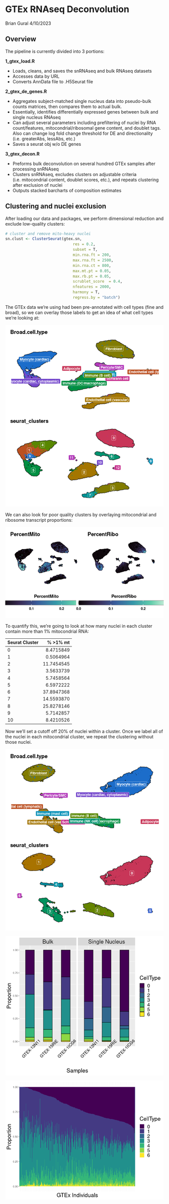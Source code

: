 GTEx RNAseq Deconvolution
================
Brian Gural
4/10/2023

## Overview

The pipeline is currently divided into 3 portions:

**1_gtex_load.R**  
- Loads, cleans, and saves the snRNAseq and bulk RNAseq datasets  
- Accesses data by URL  
- Converts AnnData file to .H5Seurat file  

**2_gtex_de_genes.R**  
- Aggregates subject-matched single nucleus data into pseudo-bulk counts
matrices, then compares them to actual bulk.  
- Essentially, identifies differentially expressed genes between bulk
and single nucleus RNAseq  
- Can adjust several parameters including prefiltering of nuclei by RNA
count/features, mitocondrial/ribosomal gene content, and doublet tags.
Also can change log fold change threshold for DE and directionality
(i.e. greaterAbs, lessAbs, etc.)  
- Saves a seurat obj w/o DE genes

**3_gtex_decon.R**  
- Preforms bulk deconvolution on several hundred GTEx samples after
processing snRNAseq  
- Clusters snRNAseq, excludes clusters on adjustable criteria
(i.e. mitocondrial content, doublet scores, etc.), and repeats
clustering after exclusion of nuclei  
- Outputs stacked barcharts of composition estimates  

## Clustering and nuclei exclusion 

After loading our data and packages, we perform dimensional reduction
and exclude low-quality clusters:

``` r
# cluster and remove mito-heavy nuclei
sn.clust <- ClusterSeurat(gtex.sn, 
                              res = 0.2,
                              subset = T,
                              min.rna.ft = 200,
                              max.rna.ft = 2500,
                              min.rna.ct = 800,
                              max.mt.pt = 0.05,
                              max.rb.pt = 0.05,
                              scrublet_score  = 0.4,
                              nfeatures = 2000,
                              harmony = T,
                              regress.by = "batch")
```

The GTEx data we’re using had been pre-annotated with cell types (fine
and broad), so we can overlay those labels to get an idea of what cell
types we’re looking at:

![](test_files/figure-gfm/cluster1.dim-1.png)<!-- -->

We can also look for poor quality clusters by overlaying mitocondrial
and ribosome transcript proportions:

![](test_files/figure-gfm/cluster1.feat%20-1.png)<!-- -->

To quantify this, we’re going to look at how many nuclei in each cluster
contain more than 1% mitocondrial RNA:

| Seurat Cluster |  % \>1% mt |
|:---------------|-----------:|
| 0              |  8.4715849 |
| 1              |  0.5064964 |
| 2              | 11.7454545 |
| 3              |  3.5633739 |
| 4              |  5.7458564 |
| 5              |  6.5972222 |
| 6              | 37.8947368 |
| 7              | 14.5593870 |
| 8              | 25.8278146 |
| 9              |  5.7142857 |
| 10             |  8.4210526 |

Now we’ll set a cutoff off 20% of nuclei within a cluster. Once we label
all of the nuclei in each mitocondrial cluster, we repeat the clustering
without those nuclei.

![](test_files/figure-gfm/cluster2.dim-1.png)<!-- -->

![](test_files/figure-gfm/music.p1-1.png)<!-- -->

![](test_files/figure-gfm/music.p2-1.png)<!-- -->
